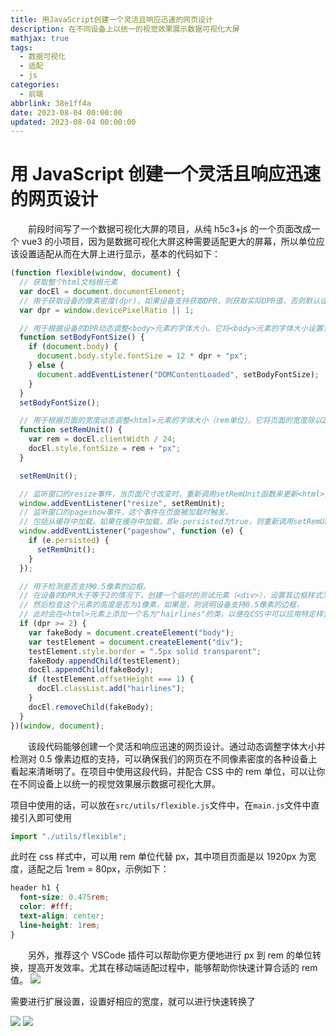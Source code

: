 ```yaml
---
title: 用JavaScript创建一个灵活且响应迅速的网页设计
description: 在不同设备上以统一的视觉效果展示数据可视化大屏
mathjax: true
tags:
  - 数据可视化
  - 适配
  - js
categories:
  - 前端
abbrlink: 38e1ff4a
date: 2023-08-04 00:00:00
updated: 2023-08-04 00:00:00
---
```


# 用 JavaScript 创建一个灵活且响应迅速的网页设计

&emsp;&emsp;前段时间写了一个数据可视化大屏的项目，从纯 h5c3+js 的一个页面改成一个 vue3 的小项目，因为是数据可视化大屏这种需要适配更大的屏幕，所以单位应该设置适配从而在大屏上进行显示，基本的代码如下：

```js
(function flexible(window, document) {
  // 获取整个html文档根元素
  var docEl = document.documentElement;
  // 用于获取设备的像素密度(dpr)，如果设备支持获取DPR，则获取实际DPR值，否则默认设置为1
  var dpr = window.devicePixelRatio || 1;

  // 用于根据设备的DPR动态调整<body>元素的字体大小。它将<body>元素的字体大小设置为 12乘以 DPR后的值，以并像素（px）为单位
  function setBodyFontSize() {
    if (document.body) {
      document.body.style.fontSize = 12 * dpr + "px";
    } else {
      document.addEventListener("DOMContentLoaded", setBodyFontSize);
    }
  }
  setBodyFontSize();

  // 用于根据页面的宽度动态调整<html>元素的字体大小（rem单位）。它将页面的宽度除以24后作为rem的值，并以像素（px）为单位设置给<html>元素的字体大小。
  function setRemUnit() {
    var rem = docEl.clientWidth / 24;
    docEl.style.fontSize = rem + "px";
  }

  setRemUnit();

  // 监听窗口的resize事件，当页面尺寸改变时，重新调用setRemUnit函数来更新<html>元素的字体大小
  window.addEventListener("resize", setRemUnit);
  // 监听窗口的pageshow事件，这个事件在页面被加载时触发，
  // 包括从缓存中加载。如果在缓存中加载，即e.persisted为true，则重新调用setRemUnit函数来更新<html>元素的字体大小
  window.addEventListener("pageshow", function (e) {
    if (e.persisted) {
      setRemUnit();
    }
  });

  // 用于检测是否支持0.5像素的边框。
  // 在设备的DPR大于等于2的情况下，创建一个临时的测试元素（<div>），设置其边框样式为0.5像素的透明边框，并添加到文档中。
  // 然后检查这个元素的高度是否为1像素，如果是，则说明设备支持0.5像素的边框，
  // 此时会在<html>元素上添加一个名为"hairlines"的类，以便在CSS中可以应用特定样式来修复一些在高DPR设备上边框显示不清晰的问题
  if (dpr >= 2) {
    var fakeBody = document.createElement("body");
    var testElement = document.createElement("div");
    testElement.style.border = ".5px solid transparent";
    fakeBody.appendChild(testElement);
    docEl.appendChild(fakeBody);
    if (testElement.offsetHeight === 1) {
      docEl.classList.add("hairlines");
    }
    docEl.removeChild(fakeBody);
  }
})(window, document);
```

&emsp;&emsp;该段代码能够创建一个灵活和响应迅速的网页设计。通过动态调整字体大小并检测对 0.5 像素边框的支持，可以确保我们的网页在不同像素密度的各种设备上看起来清晰明了。在项目中使用这段代码，并配合 CSS 中的 rem 单位，可以让你在不同设备上以统一的视觉效果展示数据可视化大屏。

项目中使用的话，可以放在`src/utils/flexible.js`文件中，在`main.js`文件中直接引入即可使用

```js
import "./utils/flexible";
```

此时在 css 样式中，可以用 rem 单位代替 px，其中项目页面是以 1920px 为宽度，适配之后 1rem = 80px，示例如下：

```css
header h1 {
  font-size: 0.475rem;
  color: #fff;
  text-align: center;
  line-height: 1rem;
}
```

&emsp;&emsp;另外，推荐这个 VSCode 插件可以帮助你更方便地进行 px 到 rem 的单位转换，提高开发效率。尤其在移动端适配过程中，能够帮助你快速计算合适的 rem 值。
![](https://cdn.jsdelivr.net/gh/1405720461/blog_img@main/study/14.webp)

需要进行扩展设置，设置好相应的宽度，就可以进行快速转换了

![](https://cdn.jsdelivr.net/gh/1405720461/blog_img@main/study/15.webp)
![](https://cdn.jsdelivr.net/gh/1405720461/blog_img@main/study/16.webp)
